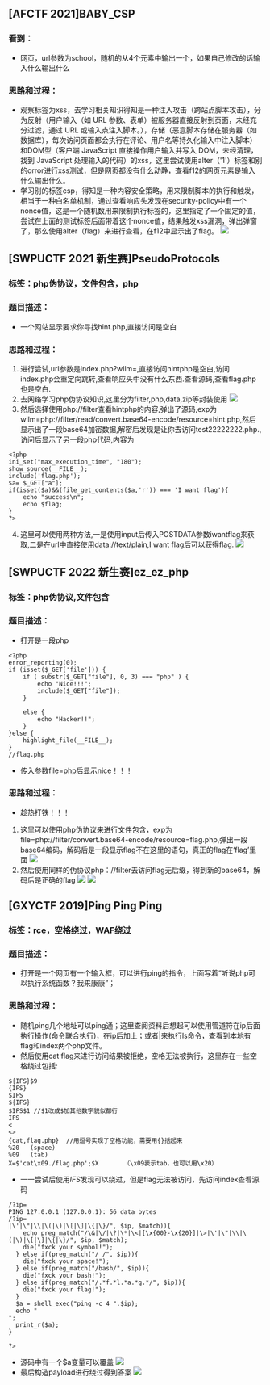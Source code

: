 ## [AFCTF 2021]BABY_CSP
### 看到：
- 网页，url参数为school，随机的从4个元素中输出一个，如果自己修改的话输入什么输出什么
### 思路和过程：
- 观察标签为xss，去学习相关知识得知是一种注入攻击（跨站点脚本攻击），分为反射（用户输入（如 URL 参数、表单）被服务器直接反射到页面，未经充分过滤，通过 URL 或输入点注入脚本。），存储（恶意脚本存储在服务器（如数据库），每次访问页面都会执行在评论、用户名等持久化输入中注入脚本）和DOM型（客户端 JavaScript 直接操作用户输入并写入 DOM，未经清理，找到 JavaScript 处理输入的代码）的xss，这里尝试使用<sprite>alter（'1'）</sprite>标签和别的orror进行xss测试，但是网页都没有什么动静，查看f12的网页元素是输入什么输出什么。
- 学习别的标签csp，得知是一种内容安全策略，用来限制脚本的执行和触发，相当于一种白名单机制，通过查看响应头发现在security-policy中有一个nonce值，这是一个随机数用来限制执行标签的，这里指定了一个固定的值，尝试在上面的测试标签后面带着这个nonce值，结果触发xss漏洞，弹出弹窗了，那么使用alter（flag）来进行查看，在f12中显示出了flag。
![](./images/xssnonce.png)

## [SWPUCTF 2021 新生赛]PseudoProtocols
### 标签：php伪协议，文件包含，php
### 题目描述：
- 一个网站显示要求你寻找hint.php,直接访问是空白
### 思路和过程：
1. 进行尝试,url参数是index.php?wllm=,直接访问hintphp是空白,访问index.php会重定向跳转,查看响应头中没有什么东西.查看源码,查看flag.php也是空白.
2. 去网络学习php伪协议知识,这里分为filter,php,data,zip等封装使用
![](./images/php伪协议知识.png)
3. 然后选择使用php://filter查看hintphp的内容,弹出了源码,exp为wllm=php://filter/read/convert.base64-encode/resource=hint.php,然后显示出了一段base64加密数据,解密后发现是让你去访问test22222222.php.,访问后显示了另一段php代码,内容为
```
<?php
ini_set("max_execution_time", "180");
show_source(__FILE__);
include('flag.php');
$a= $_GET["a"];
if(isset($a)&&(file_get_contents($a,'r')) === 'I want flag'){
    echo "success\n";
    echo $flag;
}
?> 
```
4. 这里可以使用两种方法,一是使用input后传入POSTDATA参数iwantflag来获取,二是在url中直接使用data://text/plain,I want flag后可以获得flag.
![](./images/php伪协议.png)

## [SWPUCTF 2022 新生赛]ez_ez_php
### 标签：php伪协议,文件包含
### 题目描述：
- 打开是一段php
```
<?php
error_reporting(0);
if (isset($_GET['file'])) {
    if ( substr($_GET["file"], 0, 3) === "php" ) {
        echo "Nice!!!";
        include($_GET["file"]);
    } 

    else {
        echo "Hacker!!";
    }
}else {
    highlight_file(__FILE__);
}
//flag.php
```
- 传入参数file=php后显示nice！！！
### 思路和过程：
- 趁热打铁！！！
1. 这里可以使用php伪协议来进行文件包含，exp为file=php://filter/convert.base64-encode/resource=flag.php,弹出一段base64编码，解码后是一段显示flag不在这里的语句，真正的flag在‘flag’里面
![](./images/伪协议访问flagphp.png)
2. 然后使用同样的伪协议php：//filter去访问flag无后缀，得到新的base64，解码后是正确的flag
![](./images/伪协议真flag.png)
![](./images/伪协议真flag解码.png)

## [GXYCTF 2019]Ping Ping Ping
### 标签：rce，空格绕过，WAF绕过
### 题目描述：
- 打开是一个网页有一个输入框，可以进行ping的指令，上面写着“听说php可以执行系统函数？我来康康”；
### 思路和过程：
- 随机ping几个地址可以ping通；这里查阅资料后想起可以使用管道符在ip后面执行操作(命令联合执行)，在ip后加上；或者|来执行ls命令，查看到本地有flag和index两个php文件。
- 然后使用cat flag来进行访问结果被拒绝，空格无法被执行，这里存在一些空格绕过包括:
```
${IFS}$9
{IFS}
$IFS
${IFS}
$IFS$1 //$1改成$加其他数字貌似都行
IFS
< 
<> 
{cat,flag.php}  //用逗号实现了空格功能，需要用{}括起来
%20   (space)
%09   (tab)
X=$'cat\x09./flag.php';$X       （\x09表示tab，也可以用\x20）
```
- 一一尝试后使用$IFS$发现可以绕过，但是flag无法被访问，先访问index查看源码
```
/?ip=
PING 127.0.0.1 (127.0.0.1): 56 data bytes
/?ip=
|\'|\"|\\|\(|\)|\[|\]|\{|\}/", $ip, $match)){
    echo preg_match("/\&|\/|\?|\*|\<|[\x{00}-\x{20}]|\>|\'|\"|\\|\(|\)|\[|\]|\{|\}/", $ip, $match);
    die("fxck your symbol!");
  } else if(preg_match("/ /", $ip)){
    die("fxck your space!");
  } else if(preg_match("/bash/", $ip)){
    die("fxck your bash!");
  } else if(preg_match("/.*f.*l.*a.*g.*/", $ip)){
    die("fxck your flag!");
  }
  $a = shell_exec("ping -c 4 ".$ip);
  echo "
";
  print_r($a);
}

?>
```
- 源码中有一个$a变量可以覆盖
![](./images/空格绕过拼凑.png)
- 最后构造payload进行绕过得到答案
![](./images/空格绕过+字节拼凑.png)
